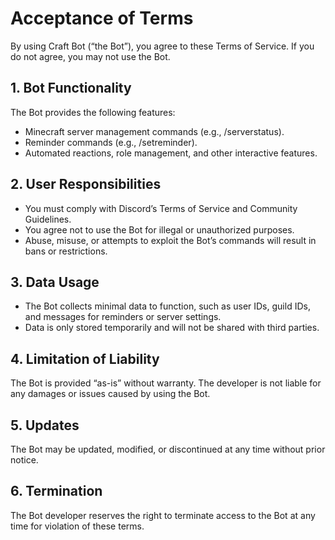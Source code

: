 # Acceptance of Terms

By using Craft Bot (“the Bot”), you agree to these Terms of Service. If you do not agree, you may not use the Bot.

## 1. Bot Functionality

The Bot provides the following features:
- Minecraft server management commands (e.g., /serverstatus).
- Reminder commands (e.g., /setreminder).
- Automated reactions, role management, and other interactive features.

## 2. User Responsibilities

- You must comply with Discord’s Terms of Service and Community Guidelines.
- You agree not to use the Bot for illegal or unauthorized purposes.
- Abuse, misuse, or attempts to exploit the Bot’s commands will result in bans or restrictions.

## 3. Data Usage

- The Bot collects minimal data to function, such as user IDs, guild IDs, and messages for reminders or server settings.
- Data is only stored temporarily and will not be shared with third parties.

## 4. Limitation of Liability

The Bot is provided “as-is” without warranty. The developer is not liable for any damages or issues caused by using the Bot.

## 5. Updates

The Bot may be updated, modified, or discontinued at any time without prior notice.

## 6. Termination

The Bot developer reserves the right to terminate access to the Bot at any time for violation of these terms.
